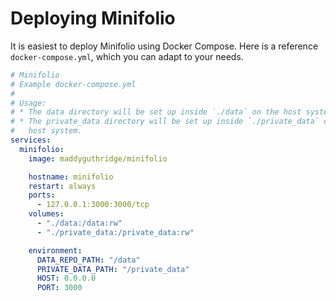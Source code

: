 # Deploying Minifolio


It is easiest to deploy Minifolio using Docker Compose. Here is a reference `docker-compose.yml`, which you can adapt to your needs.


```yml
# Minifolio
# Example docker-compose.yml
#
# Usage:
# * The data directory will be set up inside `./data` on the host system
# * The private_data directory will be set up inside `./private_data` on the
#   host system.
services:
  minifolio:
    image: maddyguthridge/minifolio

    hostname: minifolio
    restart: always
    ports:
      - 127.0.0.1:3000:3000/tcp
    volumes:
      - "./data:/data:rw"
      - "./private_data:/private_data:rw"

    environment:
      DATA_REPO_PATH: "/data"
      PRIVATE_DATA_PATH: "/private_data"
      HOST: 0.0.0.0
      PORT: 3000
```

